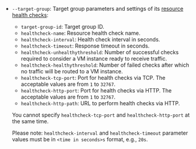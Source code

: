* `--target-group`: Target group parameters and settings of its [resource health checks](../../network-load-balancer/concepts/health-check.md):
   * `target-group-id`: Target group ID.
   * `healthcheck-name`: Resource health check name.
   * `healthcheck-interval`: Health check interval in seconds.
   * `healthcheck-timeout`: Response timeout in seconds.
   * `healthcheck-unhealthythreshold`: Number of successful checks required to consider a VM instance ready to receive traffic.
   * `healthcheck-healthythreshold`: Number of failed checks after which no traffic will be routed to a VM instance.
   * `healthcheck-tcp-port`: Port for health checks via TCP. The acceptable values are from `1` to `32767`.
   * `healthcheck-http-port`: Port for health checks via HTTP. The acceptable values are from `1` to `32767`.
   * `healthcheck-http-path`: URL to perform health checks via HTTP.

   You cannot specify `healthcheck-tcp-port` and `healthcheck-http-port` at the same time.

   Please note: `healthcheck-interval` and `healthcheck-timeout` parameter values must be in `<time in seconds>s` format, e.g., `20s`.
